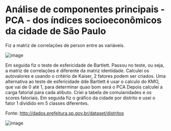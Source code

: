 # Análise de componentes principais - PCA - dos índices socioeconômicos da cidade de São Paulo

Fiz a matriz de correlações de person entre as variáveis.

![image](https://github.com/user-attachments/assets/9bce0e7a-b7e0-479e-b691-197b8f14163d)

Em seguida fiz o teste de esfericidade de Bartlett. Passou no teste, ou seja, a matriz de correlações é diferente da matriz identidade. Calculei os autovalores e usando o critério de Kaiser, 2 fatores podem ser criados. 
Uma alternativa ao teste de esfericidade dde Bartlett é usar o calculo do KMO, que vai de 0 até 1, para determinar quao bom será o PCA
Depois calculei a carga fatorial para cada atibuto. Criei a tabela de comulanidades e os scores fatoriais. 
Em seguida fiz o gráfico da cidade por distrito e usei o fator 1 dividido em 5 classes diferentes.

Fonte: http://dados.prefeitura.sp.gov.br/dataset/distritos

![image](https://github.com/user-attachments/assets/7f0c0f99-22c9-45a8-b3df-f96e78db7df0)

